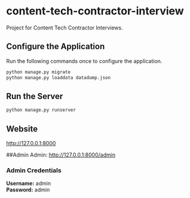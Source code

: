 # content-tech-contractor-interview
Project for Content Tech Contractor Interviews.

## Configure the Application
Run the following commands once to configure the application.
```bash
python manage.py migrate
python manage.py loaddata datadump.json
```

## Run the Server
```bash
python manage.py runserver
```

## Website    
http://127.0.0.1:8000

##Admin
Admin: http://127.0.0.1:8000/admin
### Admin Credentials
**Username:** admin  
**Password:** admin


